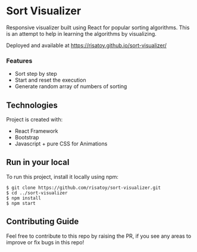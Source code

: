 # Sort Visualizer
Responsive visualizer built using React for popular sorting algorithms. This is an attempt to help in learning the algorithms by visualizing.

Deployed and available at https://risatoy.github.io/sort-visualizer/

### Features
* Sort step by step
* Start and reset the execution
* Generate random array of numbers of sorting


## Technologies
Project is created with:
* React Framework
* Bootstrap
* Javascript + pure CSS for Animations

## Run in your local
To run this project, install it locally using npm:
```
$ git clone https://github.com/risatoy/sort-visualizer.git
$ cd ../sort-visualizer
$ npm install
$ npm start
```

## Contributing Guide
Feel free to contribute to this repo by raising the PR, if you see any areas to improve or fix bugs in this repo!
